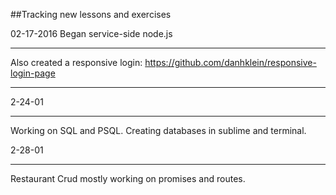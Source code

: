 ##Tracking new lessons and exercises

02-17-2016
Began service-side node.js
___________
Also created a responsive login: https://github.com/danhklein/responsive-login-page
____________


2-24-01
_____
Working on SQL and PSQL. Creating databases in sublime and terminal.

2-28-01

____

Restaurant Crud mostly working on promises and routes.